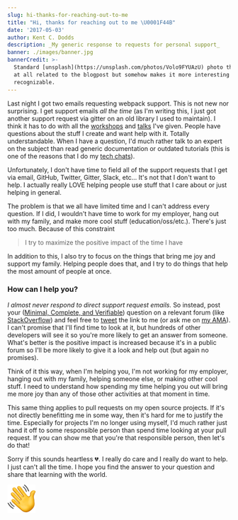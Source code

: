 ```yaml
---
slug: hi-thanks-for-reaching-out-to-me
title: "Hi, thanks for reaching out to me \U0001F44B"
date: '2017-05-03'
author: Kent C. Dodds
description: _My generic response to requests for personal support_
banner: ./images/banner.jpg
bannerCredit: >-
  Standard [unsplash](https://unsplash.com/photos/Volo9FYUAzU) photo that's not
  at all related to the blogpost but somehow makes it more interesting and
  recognizable.
---
```


Last night I got two emails requesting webpack support. This is not new nor
surprising. I get support emails _all the time_ (as I'm writing this, I just got
another support request via gitter on an old library I used to maintain). I
think it has to do with all the [workshops](https://kentcdodds.com/workshops/)
and [talks](https://kentcdodds.com/talks/) I've given. People have questions
about the stuff I create and want help with it. Totally understandable. When I
have a question, I'd much rather talk to an expert on the subject than read
generic documentation or outdated tutorials (this is one of the reasons that I
do my [tech chats](https://github.com/kentcdodds/ama/issues/125)).

Unfortunately, I don't have time to field all of the support requests that I get
via email, GitHub, Twitter, Gitter, Slack, etc... It's not that I don't want to
help. I actually really LOVE helping people use stuff that I care about or just
helping in general.

The problem is that we all have limited time and I can't address every question.
If I did, I wouldn't have time to work for my employer, hang out with my family,
and make more cool stuff (education/oss/etc.). There's just too much. Because of
this constraint

> I try to maximize the positive impact of the time I have

In addition to this, I also try to focus on the things that bring me joy and
support my family. Helping people does that, and I try to do things that help
the most amount of people at once.

### How can I help you?️

_I almost never respond to direct support request emails._ So instead, post your
([Minimal, Complete, and Verifiable](https://stackoverflow.com/help/mcve))
question on a relevant forum (like [StackOverflow](http://stackoverflow.com/))
and feel free to [tweet](https://twitter.com/kentcdodds) the link to me (or ask
me on [my AMA](https://github.com/kentcdodds/ama)). I can't promise that I'll
find time to look at it, but hundreds of other developers will see it so you're
more likely to get an answer from someone. What's better is the positive impact
is increased because it's in a public forum so I'll be more likely to give it a
look and help out (but again no promises).

Think of it this way, when I'm helping you, I'm not working for my employer,
hanging out with my family, helping someone else, or making other cool stuff. I
need to understand how spending my time helping you out will bring me more joy
than any of those other activities at that moment in time.

This same thing applies to pull requests on my open source projects. If it's not
directly benefitting me in some way, then it's hard for me to justify the time.
Especially for projects I'm no longer using myself, I'd much rather just hand it
off to some responsible person than spend time looking at your pull request. If
you can show me that you're that responsible person, then let's do that!

Sorry if this sounds heartless 💔. I really do care and I really do want to
help. I just can't all the time. I hope you find the answer to your question and
share that learning with the world.

![hand wave](./images/0.png)
